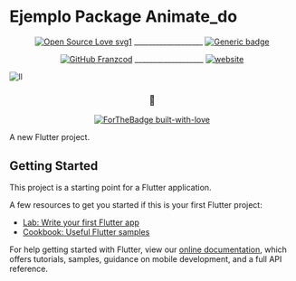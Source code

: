 # Ejemplo Package Animate_do
<div align="center">
  
[![Open Source Love svg1](https://badges.frapsoft.com/os/v1/open-source.svg?v=103)](https://github.com/ellerbrock/open-source-badges/)  ___________________    [![Generic badge](https://img.shields.io/badge/Linkedin-Palacios-blue.svg)](https://www.linkedin.com/in/francisco-palacios1989/)



[![GitHub Franzcod](https://img.shields.io/github/followers/Franzcod?label=follow&style=social)](https://github.com/Franzcod) ___________________ [![website](https://img.shields.io/badge/Portfolio_Website-2648ff?style=flat-square&logo=google-chrome)](https://fpalacios.com.ar/)
</div>



![ll](https://user-images.githubusercontent.com/53352272/91639624-4eb20800-e9ee-11ea-81a7-b89732f16082.jpg)

<div align="center">

### 🐺
[![ForTheBadge built-with-love](http://ForTheBadge.com/images/badges/built-with-love.svg)](https://GitHub.com/Naereen/)

</div>
A new Flutter project.

## Getting Started

This project is a starting point for a Flutter application.

A few resources to get you started if this is your first Flutter project:

- [Lab: Write your first Flutter app](https://flutter.dev/docs/get-started/codelab)
- [Cookbook: Useful Flutter samples](https://flutter.dev/docs/cookbook)

For help getting started with Flutter, view our
[online documentation](https://flutter.dev/docs), which offers tutorials,
samples, guidance on mobile development, and a full API reference.
